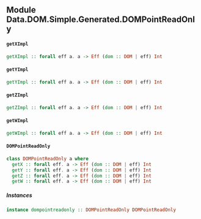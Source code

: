 ## Module Data.DOM.Simple.Generated.DOMPointReadOnly

#### `getXImpl`

``` purescript
getXImpl :: forall eff a. a -> Eff (dom :: DOM | eff) Int
```

#### `getYImpl`

``` purescript
getYImpl :: forall eff a. a -> Eff (dom :: DOM | eff) Int
```

#### `getZImpl`

``` purescript
getZImpl :: forall eff a. a -> Eff (dom :: DOM | eff) Int
```

#### `getWImpl`

``` purescript
getWImpl :: forall eff a. a -> Eff (dom :: DOM | eff) Int
```

#### `DOMPointReadOnly`

``` purescript
class DOMPointReadOnly a where
  getX :: forall eff. a -> Eff (dom :: DOM | eff) Int
  getY :: forall eff. a -> Eff (dom :: DOM | eff) Int
  getZ :: forall eff. a -> Eff (dom :: DOM | eff) Int
  getW :: forall eff. a -> Eff (dom :: DOM | eff) Int
```

##### Instances
``` purescript
instance dompointreadonly :: DOMPointReadOnly DOMPointReadOnly
```


